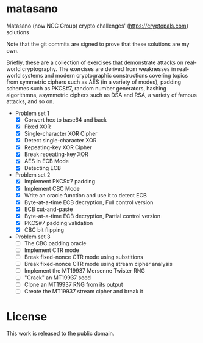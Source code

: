 # matasano
Matasano (now NCC Group) crypto challenges' (https://cryptopals.com) solutions

Note that the git commits are signed to prove that these solutions are my own.

Briefly, these are a collection of exercises that demonstrate attacks on real-world cryptography.
The exercises are derived from weaknesses in real-world systems and modern cryptographic
constructions covering topics from symmetric ciphers such as AES (in a variety of modes), padding
schemes such as PKCS#7, random number generators, hashing algorithmns, asymmetric ciphers such as
DSA and RSA, a variety of famous attacks, and so on.

- Problem set 1
  - [x] Convert hex to base64 and back
  - [x] Fixed XOR
  - [x] Single-character XOR Cipher
  - [x] Detect single-character XOR
  - [x] Repeating-key XOR Cipher
  - [x] Break repeating-key XOR
  - [x] AES in ECB Mode
  - [x] Detecting ECB
- Problem set 2
  - [x] Implement PKCS#7 padding
  - [x] Implement CBC Mode
  - [x] Write an oracle function and use it to detect ECB
  - [x] Byte-at-a-time ECB decryption, Full control version
  - [x] ECB cut-and-paste
  - [x] Byte-at-a-time ECB decryption, Partial control version
  - [x] PKCS#7 padding validation
  - [x] CBC bit flipping
- Problem set 3
  - [ ] The CBC padding oracle
  - [ ] Implement CTR mode
  - [ ] Break fixed-nonce CTR mode using substitions
  - [ ] Break fixed-nonce CTR mode using stream cipher analysis
  - [ ] Implement the MT19937 Mersenne Twister RNG
  - [ ] "Crack" an MT19937 seed
  - [ ] Clone an MT19937 RNG from its output
  - [ ] Create the MT19937 stream cipher and break it

# License
This work is released to the public domain.
